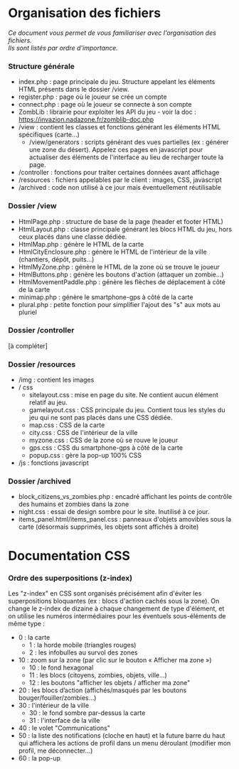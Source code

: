# Organisation des fichiers
*Ce document vous permet de vous familiariser avec l'organisation des fichiers.  
Ils sont listés par ordre d'importance.*

### Structure générale
* index.php : page principale du jeu. Structure appelant les éléments HTML présents dans le dossier /view.
* register.php : page où le joueur se crée un compte
* connect.php : page où le joueur se connecte à son compte
* ZombLib : librairie pour exploiter les API du jeu - voir la doc : https://invazion.nadazone.fr/zomblib-doc.php
* /view : contient les classes et fonctions générant les éléments HTML spécifiques (carte...)
  * /view/generators : scripts générant des vues partielles (ex : générer une zone du désert).
  Appelez ces pages en javascript pour actualiser des éléments de l'interface
  au lieu de recharger toute la page.
* /controller : fonctions pour traiter certaines données avant affichage
* /resources : fichiers appelables par le client : images, CSS, javascript
* /archived : code non utilisé à ce jour mais éventuellement réutilisable

### Dossier /view
* HtmlPage.php : structure de base de la page (header et footer HTML)
* HtmlLayout.php : classe principale générant les blocs HTML du jeu, hors ceux placés dans une classe dédiée.
* HtmlMap.php : génère le HTML de la carte
* HtmlCityEnclosure.php : génère le HTML de l'intérieur de la ville (chantiers, dépôt, puits...)
* HtmlMyZone.php : génère le HTML de la zone où se trouve le joueur
* HtmlButtons.php : génère les boutons d'action (attaquer un zombie...)
* HtmlMovementPaddle.php : génère les flèches de déplacement à côté de la carte
* minimap.php : génère le smartphone-gps à côté de la carte
* plural.php : petite fonction pour simplifier l'ajout des "s" aux mots au pluriel

### Dossier /controller
[à compléter]

### Dossier /resources
* /img : contient les images
* / css
  * sitelayout.css : mise en page du site. Ne contient aucun élément relatif au jeu.
  * gamelayout.css : CSS principale du jeu. Contient tous les styles du jeu qui ne sont pas placés dans une CSS dédiée.
  * map.css : CSS de la carte
  * city.css : CSS de l'intérieur de la ville
  * myzone.css : CSS de la zone où se rouve le joueur
  * gps.css : CSS du smartphone-gps à côté de la carte
  * popup.css : gère la pop-up 100% CSS
* /js : fonctions javascript

### Dossier /archived
  * block_citizens_vs_zombies.php : encadré affichant les points de contrôle des humains et zombies dans la zone
  * night.css : essai de design sombre pour le site. Inutilisé à ce jour.
  * items_panel.html/items_panel.css : panneaux d'objets amovibles sous la carte
                      (désormais supprimés, les objets sont affichés à droite)


# Documentation CSS

### Ordre des superpositions (z-index)

Les "z-index" en CSS sont organisés précisément afin d'éviter les superpositions bloquantes 
(ex : blocs d'action cachés sous la zone). On change le z-index de dizaine à chaque changement 
de type d'élément, et on utilise les numéros intermédiaires pour les éventuels sous-éléments 
de même type :

* 0 : la carte
     - 1 : la horde mobile (triangles rouges)
     - 2 : les infobulles au survol des zones
*  10 : zoom sur la zone (par clic sur le bouton « Afficher ma zone »)
    - 10 : le fond hexagonal
    - 11 : les blocs (citoyens, zombies, objets, ville...)
    - 12 : les boutons "afficher les objets / afficher ma zone"
*  20 : les blocs d’action (affichés/masqués par les boutons bouger/fouiller/zombies…)
*  30 : l'intérieur de la ville
    - 30 : le fond sombre par-dessus la carte
    - 31 : l'interface de la ville
*  40 : le volet "Communications"
*  50 : la liste des notifications (cloche en haut) et la future barre du haut qui affichera 
        les actions de profil dans un menu déroulant (modifier mon profil, me déconnecter...)
*  60 : la pop-up
